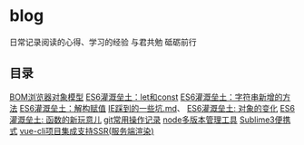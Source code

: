 # blog
日常记录阅读的心得、学习的经验
与君共勉 砥砺前行

## 目录 
[BOM浏览器对象模型](https://github.com/Power-kxLee/blog/blob/master/BOM%E6%B5%8F%E8%A7%88%E5%99%A8%E5%AF%B9%E8%B1%A1%E6%A8%A1%E5%9E%8B.md)
[ES6灌溉垒土：let和const](https://github.com/Power-kxLee/blog/blob/master/ES6%E7%81%8C%E6%BA%89%E5%9E%92%E5%9C%9F%EF%BC%9Alet%E5%92%8Cconst.md)
[ES6灌溉垒土：字符串新增的方法](https://github.com/Power-kxLee/blog/blob/master/ES6%E7%81%8C%E6%BA%89%E5%9E%92%E5%9C%9F%EF%BC%9A%E5%AD%97%E7%AC%A6%E4%B8%B2%E6%96%B0%E5%A2%9E%E7%9A%84%E6%96%B9%E6%B3%95.md)
[ES6灌溉垒土：解构赋值](https://github.com/Power-kxLee/blog/blob/master/ES6%E7%81%8C%E6%BA%89%E5%9E%92%E5%9C%9F%EF%BC%9A%E8%A7%A3%E6%9E%84%E8%B5%8B%E5%80%BC.md)
[IE踩到的一些坑.md](https://github.com/Power-kxLee/blog/blob/master/IE%E8%B8%A9%E5%88%B0%E7%9A%84%E4%B8%80%E4%BA%9B%E5%9D%91.md)、
[ES6灌溉垒土: 对象的变化](https://github.com/Power-kxLee/blog/blob/master/es6-10.md)
[ES6灌溉垒土: 函数的新玩意儿](https://github.com/Power-kxLee/blog/blob/master/es6-function.md)
[git常用操作记录](https://github.com/Power-kxLee/blog/blob/master/git%E5%B8%B8%E7%94%A8%E6%93%8D%E4%BD%9C%E8%AE%B0%E5%BD%952018-06-15.md)
[node多版本管理工具](https://github.com/Power-kxLee/blog/blob/master/node%E5%A4%9A%E7%89%88%E6%9C%AC%E7%AE%A1%E7%90%86%E5%B7%A5%E5%85%B7.md)
[Sublime3便携式](https://github.com/Power-kxLee/blog/blob/master/sublime3%E4%BE%BF%E6%90%BA%E5%BC%8F.md)
[vue-cli项目集成支持SSR(服务端渲染)](https://github.com/Power-kxLee/blog/blob/master/vue-cli%E9%A1%B9%E7%9B%AE%E9%9B%86%E6%88%90%E6%94%AF%E6%8C%81SSR(%E6%9C%8D%E5%8A%A1%E7%AB%AF%E6%B8%B2%E6%9F%93)2018-06-13.md)
